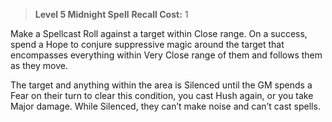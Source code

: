 > **Level 5 Midnight Spell**
> **Recall Cost:** 1

Make a Spellcast Roll against a target within Close range. On a success, spend a Hope to conjure suppressive magic around the target that encompasses everything within Very Close range of them and follows them as they move.

The target and anything within the area is Silenced until the GM spends a Fear on their turn to clear this condition, you cast Hush again, or you take Major damage. While Silenced, they can’t make noise and can’t cast spells.

